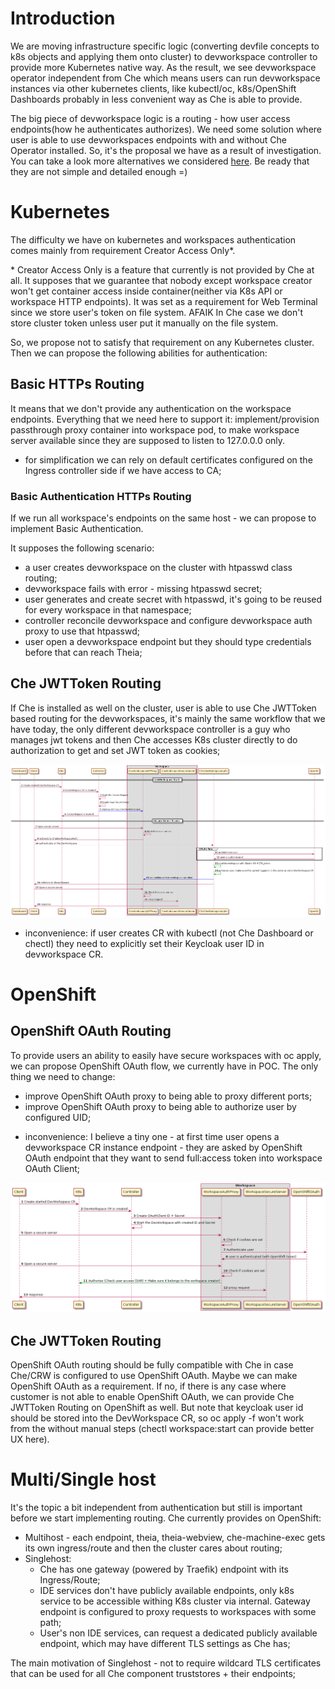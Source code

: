 # Introduction

We are moving infrastructure specific logic (converting devfile concepts to k8s objects and applying them onto cluster) to devworkspace controller to provide more Kubernetes native way.
As the result, we see devworkspace operator independent from Che which means users can run devworkspace instances via other kubernetes clients, like kubectl/oc, k8s/OpenShift Dashboards probably in less convenient way as Che is able to provide.

The big piece of devworkspace logic is a routing - how user access endpoints(how he authenticates authorizes). We need some solution where user is able to use devworkspaces endpoints with and without Che Operator installed.
So, it's the proposal we have as a result of investigation.
You can take a look more alternatives we considered [here](https://github.com/sleshchenko/devworkspace-operator/tree/authentication-schemas/authentication-schemas). Be ready that they are not simple and detailed enough =)

# Kubernetes

The difficulty we have on kubernetes and workspaces authentication comes mainly from requirement Creator Access Only*.

\* Creator Access Only is a feature that currently is not provided by Che at all. It supposes that we guarantee that nobody except workspace creator won't get container access inside container(neither via K8s API or workspace HTTP endpoints). It was set as a requirement for Web Terminal since we store user's token on file system. AFAIK In Che case we don't store cluster token unless user put it manually on the file system.

So, we propose not to satisfy that requirement on any Kubernetes cluster. Then we can propose the following abilities for authentication:

## Basic HTTPs Routing

It means that we don't provide any authentication on the workspace endpoints. Everything that we need here to support it: implement/provision passthrough proxy container into workspace pod, to make workspace server available since they are supposed to listen to 127.0.0.0 only.

* for simplification we can rely on default certificates configured on the Ingress controller side if we have access to CA;

### Basic Authentication HTTPs Routing

If we run all workspace's endpoints on the same host - we can propose to implement Basic Authentication.

It supposes the following scenario:
- a user creates devworkspace on the cluster with htpasswd class routing;
- devworkspace fails with error - missing htpasswd secret;
- user generates and create secret with htpasswd, it's going to be reused for every workspace in that namespace;
- controller reconcile devworkspace and configure devworkspace auth proxy to use that htpasswd;
- user open a devworkspace endpoint but they should type credentials before that can reach Theia;

## Che JWTToken Routing

If Che is installed as well on the cluster, user is able to use Che JWTToken based routing for the devworkspaces, it's mainly the same workflow that we have today, the only different devworkspace controller is a guy who manages jwt tokens and then Che accesses K8s cluster directly to do authorization to get and set JWT token as cookies;

![](devworkspace_che_jwt_auth.png)

* inconvenience: if user creates CR with kubectl (not Che Dashboard or chectl) they need to explicitly set their Keycloak user ID in devworkspace CR.

# OpenShift

## OpenShift OAuth Routing

To provide users an ability to easily have secure workspaces with oc apply, we can propose OpenShift OAuth flow, we currently have in POC. The only thing we need to change:
- improve OpenShift OAuth proxy to being able to proxy different ports;
- improve OpenShift OAuth proxy to being able to authorize user by configured UID;

* inconvenience: I believe a tiny one - at first time user opens a devworkspace CR instance endpoint - they are asked by OpenShift OAuth endpoint that they want to send full:access token into workspace OAuth Client;

![](openshift-oauth.png)

## Che JWTToken Routing

OpenShift OAuth routing should be fully compatible with Che in case Che/CRW is configured to use OpenShift OAuth.
Maybe we can make OpenShift OAuth as a requirement. If no, if there is any case where customer is not able to enable OpenShift OAuth, we can provide Che JWTToken Routing on OpenShift as well. But note that keycloak user id should be stored into the DevWorkspace CR, so oc apply -f won't work from the without manual steps (chectl workspace:start can provide better UX here).

# Multi/Single host

It's the topic a bit independent from authentication but still is important before we start implementing routing. Che currently provides on OpenShift:
- Multihost - each endpoint, theia, theia-webview, che-machine-exec gets its own ingress/route and then the cluster cares about routing;
- Singlehost:
  - Che has one gateway (powered by Traefik) endpoint with its Ingress/Route;
  - IDE services don't have publicly available endpoints, only k8s service to be accessible withing K8s cluster via internal. Gateway endpoint is configured to proxy requests to workspaces with some path;
  - User's non IDE services, can request a dedicated publicly available endpoint, which may have different TLS settings as Che has;

The main motivation of Singlehost - not to require wildcard TLS certificates that can be used for all Che component truststores + their endpoints;
